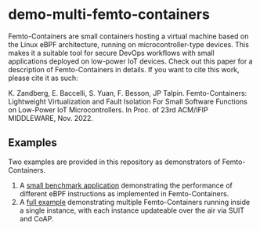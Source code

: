 # demo-multi-femto-containers

Femto-Containers are small containers hosting a virtual machine based on the
Linux eBPF architecture, running on microcontroller-type devices. This makes it
a suitable tool for secure DevOps workflows with small applications deployed on
low-power IoT devices. Check out this paper for a description of
Femto-Containers in details. If you want to cite this work, please cite it as
such:

K. Zandberg, E. Baccelli, S. Yuan, F. Besson, JP Talpin. Femto-Containers:
Lightweight Virtualization and Fault Isolation For Small Software Functions on
Low-Power IoT Microcontrollers. In Proc. of 23rd ACM/IFIP MIDDLEWARE, Nov. 2022.

## Examples

Two examples are provided in this repository as demonstrators of
Femto-Containers.

1. A [small benchmark application](./bench_bpf_unit) demonstrating the
   performance of different eBPF instructions as implemented in
   Femto-Containers.
2. A [full example](./suit_femtocontainer) demonstrating multiple
   Femto-Containers running inside a single instance, with each instance
   updateable over the air via SUIT and CoAP.
